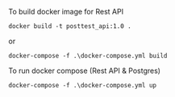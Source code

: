 To build docker image for Rest API
```commandline
docker build -t posttest_api:1.0 . 
```
or
```commandline
docker-compose -f .\docker-compose.yml build 
```
To run docker compose (Rest API & Postgres)
```commandline
docker-compose -f .\docker-compose.yml up 
```
